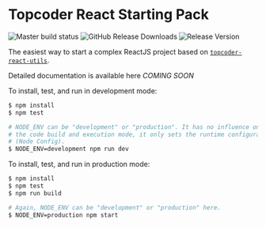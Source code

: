 # Topcoder React Starting Pack
![Master build status](https://img.shields.io/circleci/project/github/topcoder-platform/topcoder-react-starter/master.svg)
![GitHub Release Downloads](https://img.shields.io/github/downloads/topcoder-platform/topcoder-react-starter/total.svg)
![Release Version](https://img.shields.io/github/tag/topcoder-platform/topcoder-react-starter.svg)

The easiest way to start a complex ReactJS project based on
[`topcoder-react-utils`](https://www.npmjs.com/package/topcoder-react-utils).

Detailed documentation is available here *COMING SOON*

To install, test, and run in development mode:
```bash
$ npm install
$ npm test

# NODE_ENV can be "development" or "production". It has no influence on
# the code build and execution mode, it only sets the runtime configuration
# (Node Config).
$ NODE_ENV=development npm run dev
```

To install, test, and run in production mode:
```bash
$ npm install
$ npm test
$ npm run build

# Again, NODE_ENV can be "development" or "production" here.
$ NODE_ENV=production npm start
```
